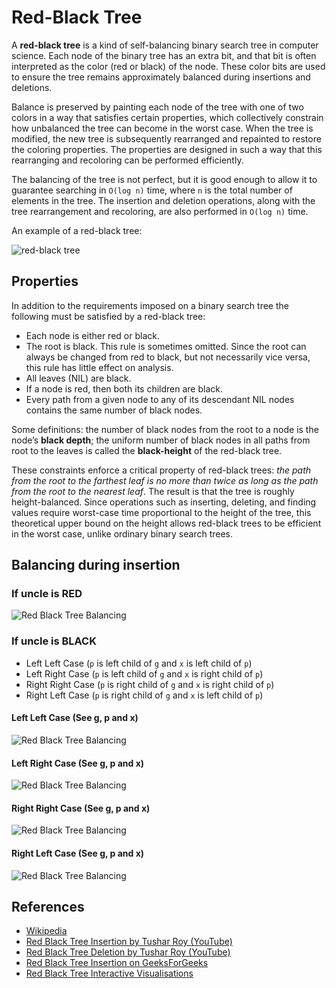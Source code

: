 Red-Black Tree
==============

A **red-black tree** is a kind of self-balancing binary search tree in computer science. Each node of the binary tree has an extra bit, and that bit is often interpreted as the color (red or black) of the node. These color bits are used to ensure the tree remains approximately balanced during insertions and deletions.

Balance is preserved by painting each node of the tree with one of two colors in a way that satisfies certain properties, which collectively constrain how unbalanced the tree can become in the worst case. When the tree is modified, the new tree is subsequently rearranged and repainted to restore the coloring properties. The properties are designed in such a way that this rearranging and recoloring can be performed efficiently.

The balancing of the tree is not perfect, but it is good enough to allow it to guarantee searching in `O(log n)` time, where `n` is the total number of elements in the tree. The insertion and deletion operations, along with the tree rearrangement and recoloring, are also performed in `O(log n)` time.

An example of a red-black tree:

![red-black tree](https://upload.wikimedia.org/wikipedia/commons/6/66/Red-black_tree_example.svg)

Properties
----------

In addition to the requirements imposed on a binary search tree the following must be satisfied by a red-black tree:

-   Each node is either red or black.
-   The root is black. This rule is sometimes omitted. Since the root can always be changed from red to black, but not necessarily vice versa, this rule has little effect on analysis.
-   All leaves (NIL) are black.
-   If a node is red, then both its children are black.
-   Every path from a given node to any of its descendant NIL nodes contains the same number of black nodes.

Some definitions: the number of black nodes from the root to a node is the node’s **black depth**; the uniform number of black nodes in all paths from root to the leaves is called the **black-height** of the red-black tree.

These constraints enforce a critical property of red-black trees: *the path from the root to the farthest leaf is no more than twice as long as the path from the root to the nearest leaf*. The result is that the tree is roughly height-balanced. Since operations such as inserting, deleting, and finding values require worst-case time proportional to the height of the tree, this theoretical upper bound on the height allows red-black trees to be efficient in the worst case, unlike ordinary binary search trees.

Balancing during insertion
--------------------------

### If uncle is RED

![Red Black Tree Balancing](https://www.geeksforgeeks.org/wp-content/uploads/redBlackCase2.png)

### If uncle is BLACK

-   Left Left Case (`p` is left child of `g` and `x` is left child of `p`)
-   Left Right Case (`p` is left child of `g` and `x` is right child of `p`)
-   Right Right Case (`p` is right child of `g` and `x` is right child of `p`)
-   Right Left Case (`p` is right child of `g` and `x` is left child of `p`)

#### Left Left Case (See g, p and x)

![Red Black Tree Balancing](https://www.geeksforgeeks.org/wp-content/uploads/redBlackCase3a1.png)

#### Left Right Case (See g, p and x)

![Red Black Tree Balancing](https://www.geeksforgeeks.org/wp-content/uploads/redBlackCase3b.png)

#### Right Right Case (See g, p and x)

![Red Black Tree Balancing](https://www.geeksforgeeks.org/wp-content/uploads/redBlackCase3c.png)

#### Right Left Case (See g, p and x)

![Red Black Tree Balancing](https://www.geeksforgeeks.org/wp-content/uploads/redBlackCase3d.png)

References
----------

-   [Wikipedia](https://en.wikipedia.org/wiki/Red%E2%80%93black_tree)
-   [Red Black Tree Insertion by Tushar Roy (YouTube)](https://www.youtube.com/watch?v=UaLIHuR1t8Q&list=PLLXdhg_r2hKA7DPDsunoDZ-Z769jWn4R8&index=63)
-   [Red Black Tree Deletion by Tushar Roy (YouTube)](https://www.youtube.com/watch?v=CTvfzU_uNKE&t=0s&list=PLLXdhg_r2hKA7DPDsunoDZ-Z769jWn4R8&index=64)
-   [Red Black Tree Insertion on GeeksForGeeks](https://www.geeksforgeeks.org/red-black-tree-set-2-insert/)
-   [Red Black Tree Interactive Visualisations](https://www.cs.usfca.edu/~galles/visualization/RedBlack.html)
